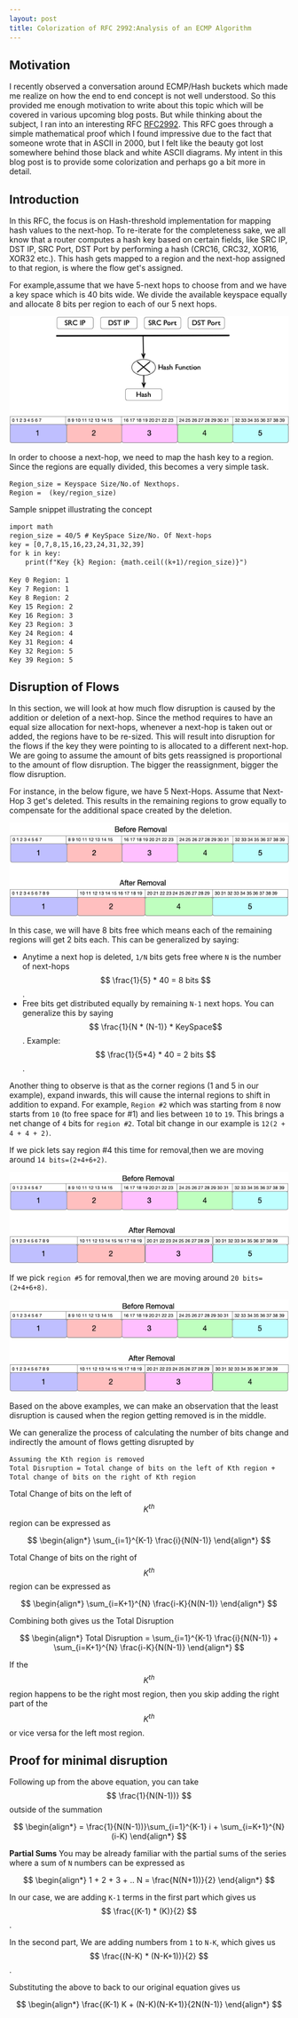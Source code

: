 ```yaml
---
layout: post
title: Colorization of RFC 2992:Analysis of an ECMP Algorithm
---
```

## Motivation
I recently observed a conversation around ECMP/Hash buckets which made me realize on how the end to end concept is not 
well understood. So this provided me enough motivation to write about this topic which will be covered in various 
upcoming blog posts. But while thinking about the subject, I ran into an interesting RFC [RFC2992](https://tools.ietf.org/html/rfc2992).
This RFC goes through a simple mathematical proof which I found impressive due to the fact that someone wrote that in 
ASCII in 2000, but I felt like the beauty got lost somewhere behind those black and white ASCII diagrams. My intent in this
blog post is to provide some colorization and perhaps go a bit more in detail.

## Introduction
In this RFC, the focus is on Hash-threshold implementation for mapping hash values to the next-hop. To re-iterate for the
completeness sake, we all know that a router computes a hash key based on certain fields, like SRC IP, DST IP, SRC Port, 
DST Port by performing a hash (CRC16, CRC32, XOR16, XOR32 etc.).  This hash gets mapped to a region and the next-hop assigned
to that region, is where the flow get's assigned.

For example,assume that we have 5-next hops to choose from and we have a key space which is 40 bits wide. We divide the 
available keyspace equally and allocate 8 bits per region to each of our 5 next hops.

![ECMP Hashing](/images/post2/ecmp_analysis_fig1.png "ECMP Hashing")

In order to choose a next-hop, we need to map the hash key to a region. Since the regions are equally divided, this becomes
a very simple task.

```
Region_size = Keyspace Size/No.of Nexthops. 
Region =  (key/region_size)
```

Sample snippet illustrating the concept

```jupyterpython
import math
region_size = 40/5 # KeySpace Size/No. Of Next-hops
key = [0,7,8,15,16,23,24,31,32,39]
for k in key:
    print(f"Key {k} Region: {math.ceil((k+1)/region_size)}")

Key 0 Region: 1
Key 7 Region: 1
Key 8 Region: 2
Key 15 Region: 2
Key 16 Region: 3
Key 23 Region: 3
Key 24 Region: 4
Key 31 Region: 4
Key 32 Region: 5
Key 39 Region: 5
```

## Disruption of Flows
In this section, we will look at how much flow disruption is caused by the addition or deletion of a next-hop. Since the
method requires to have an equal size allocation for next-hops, whenever a next-hop is taken out or added, the regions have
to be re-sized. This will result into disruption for the flows if the key they were pointing to is allocated to a different
next-hop. We are going to assume the amount of bits gets reassigned is proportional to the amount of flow disruption. The
bigger the reassignment, bigger the flow disruption.

For instance, in the below figure, we have 5 Next-Hops. Assume that Next-Hop 3 get's deleted. This results in the remaining
regions to grow equally to compensate for the additional space created by the deletion.

![Flow Disruption1](/images/post2/ecmp_analysis_fig2.png "Flow Disruption Region3")

In this case, we will have 8 bits free which means each of the remaining regions will get 2 bits each. This can be generalized by saying:

* Anytime a next hop is deleted, `1/N` bits gets free where `N` is the number of next-hops $$ \frac{1}{5} * 40 = 8 bits $$.
* Free bits get distributed equally by remaining `N-1` next hops. You can generalize this by saying $$ \frac{1}{N * (N-1)} * KeySpace$$.
Example: $$ \frac{1}{5*4} * 40 = 2 bits $$.

Another thing to observe is that as the corner regions (1 and 5 in our example), expand inwards, this will cause the internal
regions to shift in addition to expand. For example, `Region #2` which was starting from `8` now starts from `10` (to free space for #1)
and lies between `10` to `19`. This brings a net change of `4` bits for `region #2`. Total bit change in our example is `12(2 + 4 + 4 + 2)`. 

If we pick lets say region #4 this time for removal,then we are moving around `14 bits=(2+4+6+2)`. 

![Flow Disruption2](/images/post2/ecmp_analysis_fig3.png "Flow Disruption Region4")

If we pick `region #5` for removal,then we are moving around `20 bits=(2+4+6+8)`.

![Flow Disruption3](/images/post2/ecmp_analysis_fig4.png "Flow Disruption Region5")

Based on the above examples, we can make an observation that the least disruption is caused when the region getting removed is in the middle.

We can generalize the process of calculating the number of bits change and indirectly the amount of flows getting disrupted by

```
Assuming the Kth region is removed
Total Disruption = Total change of bits on the left of Kth region + Total change of bits on the right of Kth region
````

Total Change of bits on the left of $$ K^{th} $$ region can be expressed as

$$
\begin{align*}
\sum_{i=1}^{K-1} \frac{i}{N(N-1)}
\end{align*}
$$

Total Change of bits on the right of $$ K^{th} $$ region can be expressed as

$$
\begin{align*}
\sum_{i=K+1}^{N} \frac{i-K}{N(N-1)}
\end{align*}
$$

Combining both gives us the Total Disruption

$$
\begin{align*}
Total Disruption = \sum_{i=1}^{K-1} \frac{i}{N(N-1)} + \sum_{i=K+1}^{N} \frac{i-K}{N(N-1)}
\end{align*}
$$

If the $$ K^{th} $$ region happens to be the right most region, then you skip adding
the right part of the $$ K^{th} $$ or vice versa for the left most region.

## Proof for minimal disruption
Following up from the above equation, you can take $$ \frac{1}{N(N-1))} $$ outside of the summation

$$
\begin{align*}
=  \frac{1}{N(N-1))}\sum_{i=1}^{K-1} i + \sum_{i=K+1}^{N} (i-K)
\end{align*}
$$

**Partial Sums**
You may be already familiar with the partial sums of the series where a sum of `N` numbers can be expressed as

$$
\begin{align*}
1 + 2 + 3 + .. N  = \frac{N(N+1))}{2}
\end{align*}
$$

In our case, we are adding `K-1` terms in the first part which gives us $$ \frac{(K-1) * (K)}{2} $$. 

In the second part, We are adding numbers from `1` to `N-K`, which gives us $$ \frac{(N-K) * (N-K+1))}{2} $$.

Substituting the above to back to our original equation gives us 

$$
\begin{align*}
\frac{(K-1)  K + (N-K)(N-K+1)}{2N(N-1)}
\end{align*}
$$

